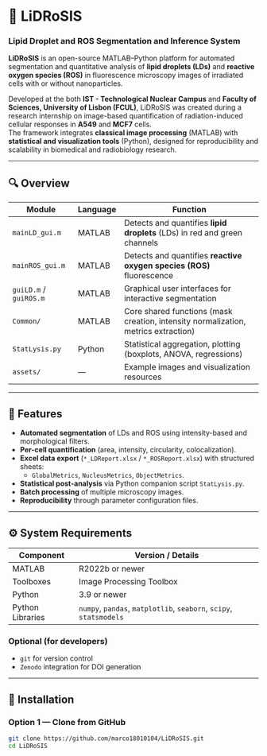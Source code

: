 # 🧬 LiDRoSIS
### **Lipid Droplet and ROS Segmentation and Inference System**

**LiDRoSIS** is an open-source MATLAB–Python platform for automated segmentation and quantitative analysis of **lipid droplets (LDs)** and **reactive oxygen species (ROS)** in fluorescence microscopy images of irradiated cells with or without nanoparticles.

Developed at the both **IST - Technological Nuclear Campus** and **Faculty of Sciences, University of Lisbon (FCUL)**, LiDRoSIS was created during a research internship on image-based quantification of radiation-induced cellular responses in **A549** and **MCF7** cells.  
The framework integrates **classical image processing** (MATLAB) with **statistical and visualization tools** (Python), designed for reproducibility and scalability in biomedical and radiobiology research.

---

## 🔍 **Overview**

| Module | Language | Function |
|---------|-----------|-----------|
| `mainLD_gui.m` | MATLAB | Detects and quantifies **lipid droplets** (LDs) in red and green channels |
| `mainROS_gui.m` | MATLAB | Detects and quantifies **reactive oxygen species (ROS)** fluorescence |
| `guiLD.m` / `guiROS.m` | MATLAB | Graphical user interfaces for interactive segmentation |
| `Common/` | MATLAB | Core shared functions (mask creation, intensity normalization, metrics extraction) |
| `StatLysis.py` | Python | Statistical aggregation, plotting (boxplots, ANOVA, regressions) |
| `assets/` | — | Example images and visualization resources |

---

## 🧩 **Features**

- **Automated segmentation** of LDs and ROS using intensity-based and morphological filters.  
- **Per-cell quantification** (area, intensity, circularity, colocalization).  
- **Excel data export** (`*_LDReport.xlsx` / `*_ROSReport.xlsx`) with structured sheets:  
  - `GlobalMetrics`, `NucleusMetrics`, `ObjectMetrics`.  
- **Statistical post-analysis** via Python companion script `StatLysis.py`.  
- **Batch processing** of multiple microscopy images.  
- **Reproducibility** through parameter configuration files.  

---

## ⚙️ **System Requirements**

| Component | Version / Details |
|------------|-------------------|
| MATLAB | R2022b or newer |
| Toolboxes | Image Processing Toolbox |
| Python | 3.9 or newer |
| Python Libraries | `numpy`, `pandas`, `matplotlib`, `seaborn`, `scipy`, `statsmodels` |

### Optional (for developers)
- `git` for version control  
- `Zenodo` integration for DOI generation  

---

## 💾 **Installation**

### Option 1 — Clone from GitHub
```bash
git clone https://github.com/marco18010104/LiDRoSIS.git
cd LiDRoSIS
